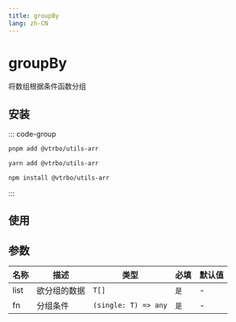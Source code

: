```yaml
---
title: groupBy
lang: zh-CN
---
```


# groupBy

将数组根据条件函数分组

## 安装

::: code-group

```bash [pnpm]
pnpm add @vtrbo/utils-arr
```

```bash [yarn]
yarn add @vtrbo/utils-arr
```

```bash [npm]
npm install @vtrbo/utils-arr
```

:::

## 使用

<demo example="arr/groupBy/basic.ts"></demo>

## 参数

| 名称   | 描述     | 类型                   | 必填  | 默认值 |
|------|--------|----------------------|-----|-----|
| list | 欲分组的数据 | `T[]`                | `是` | -   |
| fn   | 分组条件   | `(single: T) => any` | `是` | -   |

